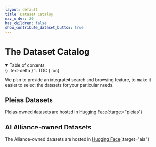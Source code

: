 ```yaml
---
layout: default
title: Dataset Catalog
nav_order: 20
has_children: false
show_contribute_dataset_button: true
---
```


# The Dataset Catalog

<details open markdown="block">
  <summary>
    Table of contents
  </summary>
  {: .text-delta }
1. TOC
{:toc}
</details>

We plan to provide an integrated search and browsing feature, to make it easier to select the datasets for your particular needs. 

## Pleias Datasets

Pleias-owned datasets are hosted in [Hugging Face](https://huggingface.co/collections/PleIAs){:target="pleias"}

## AI Alliance-owned Datasets

The Alliance-owned datasets are hosted in [Hugging Face](https://huggingface.co/collections/aialliance/open-trusted-data-coming-soon-66d21b3cb66342762fb6108e){:target="aia"}
